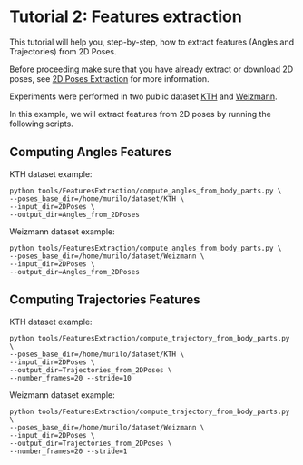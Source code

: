 # Tutorial 2: Features extraction

This tutorial will help you, step-by-step, how to extract features (Angles and Trajectories) from 2D Poses.

Before proceeding make sure that you have already extract or download 2D poses, see [2D Poses Extraction](2DPoses_extraction.md) for more information.

Experiments were performed in two public dataset [KTH](http://www.nada.kth.se/cvap/actions/) and [Weizmann](http://www.wisdom.weizmann.ac.il/~vision/SpaceTimeActions.html).


In this example, we will extract features from 2D poses by running the following scripts.

## Computing Angles Features

KTH dataset example:
```
python tools/FeaturesExtraction/compute_angles_from_body_parts.py \
--poses_base_dir=/home/murilo/dataset/KTH \
--input_dir=2DPoses \
--output_dir=Angles_from_2DPoses
```
Weizmann dataset example:
```
python tools/FeaturesExtraction/compute_angles_from_body_parts.py \
--poses_base_dir=/home/murilo/dataset/Weizmann \
--input_dir=2DPoses \
--output_dir=Angles_from_2DPoses
```

## Computing Trajectories Features
KTH dataset example:
```
python tools/FeaturesExtraction/compute_trajectory_from_body_parts.py \
--poses_base_dir=/home/murilo/dataset/KTH \
--input_dir=2DPoses \
--output_dir=Trajectories_from_2DPoses \
--number_frames=20 --stride=10
```

Weizmann dataset example:
```
python tools/FeaturesExtraction/compute_trajectory_from_body_parts.py \
--poses_base_dir=/home/murilo/dataset/Weizmann \
--input_dir=2DPoses \
--output_dir=Trajectories_from_2DPoses \
--number_frames=20 --stride=1
```